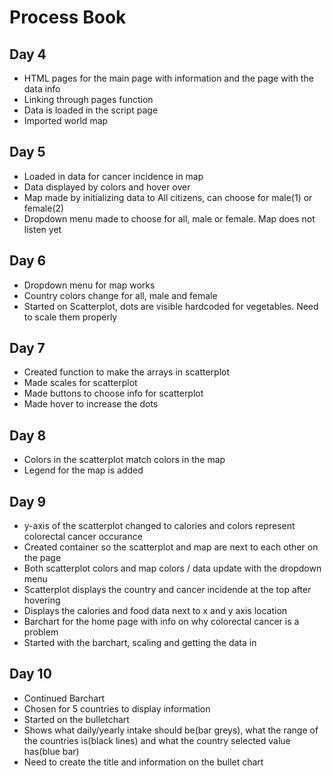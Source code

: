 # Process Book

## Day 4

- HTML pages for the main page with information and the page with the data info
- Linking through pages function
- Data is loaded in the script page
- Imported world map

## Day 5

- Loaded in data for cancer incidence in map
- Data displayed by colors and hover over
- Map made by initializing data to All citizens, can choose for male(1) or female(2)
- Dropdown menu made to choose for all, male or female. Map does not listen yet

## Day 6
- Dropdown menu for map works
- Country colors change for all, male and female
- Started on Scatterplot, dots are visible hardcoded for vegetables. Need to scale them properly

## Day 7
- Created function to make the arrays in scatterplot
- Made scales for scatterplot
- Made buttons to choose info for scatterplot
- Made hover to increase the dots

## Day 8
- Colors in the scatterplot match colors in the map
- Legend for the map is added

## Day 9
- y-axis of the scatterplot changed to calories and colors represent colorectal cancer occurance
- Created container so the scatterplot and map are next to each other on the page
- Both scatterplot colors and map colors / data update with the dropdown menu
- Scatterplot displays the country and cancer incidende at the top after hovering 
- Displays the calories and food data next to x and y axis location
- Barchart for the home page with info on why colorectal cancer is a problem
- Started with the barchart, scaling and getting the data in

## Day 10
- Continued Barchart
- Chosen for 5 countries to display information
- Started on the bulletchart
- Shows what daily/yearly intake should be(bar greys), what the range of the countries is(black lines) and what the country selected value has(blue bar)
- Need to create the title and information on the bullet chart

